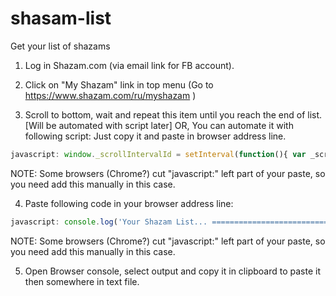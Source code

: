 # shasam-list
Get your list of shazams

1. Log in Shazam.com (via email link for FB account).

2. Click on "My Shazam" link in top menu (Go to https://www.shazam.com/ru/myshazam )

3. Scroll to bottom, wait and repeat this item until you reach the end of list. [Will be automated with script later]
OR, You can automate it with following script: Just copy it and paste in browser address line.
```javascript
javascript: window._scrollIntervalId = setInterval(function(){ var _scrollable = document.querySelector('.root'), _lastScrollTop = window._lastScrollTop = window._lastScrollTop || _scrollable.scrollHeight; if(window._lastScrollTop != _scrollable.scrollTop) { _scrollable.scrollTop = _scrollable.scrollHeight; setTimeout(function(){window._lastScrollTop = _scrollable.scrollTop}, 100); console.log('loading next records...'); } else {clearInterval(window._scrollIntervalId); delete window._scrollIntervalId; console.log('loading finished.'); alert('Whole list loaded.');} }, 5000);
```
NOTE: Some browsers (Chrome?) cut "javascript:" left part of your paste, so you need add this manually in this case.

4. Paste following code in your browser address line:
```javascript
javascript: console.log('Your Shazam List... =====================================================================\r\n', Array.prototype.slice.apply(document.querySelector('.panel-bd.panel-bd-wide').children).reduce(function(list, li){list.push(li.querySelector('.artist').textContent.trim() + '  -  ' +  li.querySelector('.title').textContent.trim()); return list}, []).join('\r\n'), '\r\nEnd of List ========================================================================\r\n');
```
NOTE: Some browsers (Chrome?) cut "javascript:" left part of your paste, so you need add this manually in this case.

5. Open Browser console, select output and copy it in clipboard to paste it then somewhere in text file.
